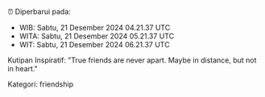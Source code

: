 ⏰ Diperbarui pada:
- WIB: Sabtu, 21 Desember 2024 04.21.37 UTC
- WITA: Sabtu, 21 Desember 2024 05.21.37 UTC
- WIT: Sabtu, 21 Desember 2024 06.21.37 UTC

Kutipan Inspiratif:
"True friends are never apart. Maybe in distance, but not in heart."


Kategori: friendship

